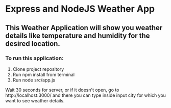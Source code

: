 # Express and NodeJS Weather App

## This Weather Application will show you weather details like temperature and humidity for the desired location.

### To run this application:
1. Clone project repository
2. Run npm install from terminal
3. Run node src/app.js 

Wait 30 seconds for server, or if it doesn't open, go to http://localhost:3000/ and there you can type inside input city for which you want to see weather details.
